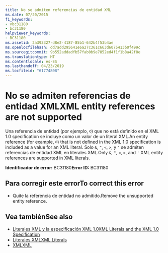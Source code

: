 ```yaml
---
title: No se admiten referencias de entidad XML
ms.date: 07/20/2015
f1_keywords:
- vbc31180
- bc31180
helpviewer_keywords:
- BC31180
ms.assetid: 2a393327-d8e2-4187-85b1-642b4f53b4ae
ms.openlocfilehash: dd7add295641e6a27c361c663d6075413b0f499c
ms.sourcegitcommit: 9b552addadfb57fab0b9e7852ed4f1f1b8a42f8e
ms.translationtype: HT
ms.contentlocale: es-ES
ms.lasthandoff: 04/23/2019
ms.locfileid: "61774808"
---
```

# <a name="xml-entity-references-are-not-supported"></a><span data-ttu-id="96c07-102">No se admiten referencias de entidad XML</span><span class="sxs-lookup"><span data-stu-id="96c07-102">XML entity references are not supported</span></span>
<span data-ttu-id="96c07-103">Una referencia de entidad (por ejemplo, `©`) que no está definido en el XML 1.0 specification se incluye como un valor de un literal XML.</span><span class="sxs-lookup"><span data-stu-id="96c07-103">An entity reference (for example, `©`) that is not defined in the XML 1.0 specification is included as a value for an XML literal.</span></span> <span data-ttu-id="96c07-104">Solo `&`, `"`, `<`, `>`, y `'` se admiten referencias de entidad XML en literales XML.</span><span class="sxs-lookup"><span data-stu-id="96c07-104">Only `&`, `"`, `<`, `>`, and `'` XML entity references are supported in XML literals.</span></span>  
  
 <span data-ttu-id="96c07-105">**Identificador de error:** BC31180</span><span class="sxs-lookup"><span data-stu-id="96c07-105">**Error ID:** BC31180</span></span>  
  
## <a name="to-correct-this-error"></a><span data-ttu-id="96c07-106">Para corregir este error</span><span class="sxs-lookup"><span data-stu-id="96c07-106">To correct this error</span></span>  
  
- <span data-ttu-id="96c07-107">Quite la referencia de entidad no admitido.</span><span class="sxs-lookup"><span data-stu-id="96c07-107">Remove the unsupported entity reference.</span></span>  
  
## <a name="see-also"></a><span data-ttu-id="96c07-108">Vea también</span><span class="sxs-lookup"><span data-stu-id="96c07-108">See also</span></span>

- [<span data-ttu-id="96c07-109">Literales XML y la especificación XML 1.0</span><span class="sxs-lookup"><span data-stu-id="96c07-109">XML Literals and the XML 1.0 Specification</span></span>](../../../visual-basic/programming-guide/language-features/xml/xml-literals-and-the-xml-1-0-specification.md)
- [<span data-ttu-id="96c07-110">Literales XML</span><span class="sxs-lookup"><span data-stu-id="96c07-110">XML Literals</span></span>](../../../visual-basic/language-reference/xml-literals/index.md)
- [<span data-ttu-id="96c07-111">XML</span><span class="sxs-lookup"><span data-stu-id="96c07-111">XML</span></span>](../../../visual-basic/programming-guide/language-features/xml/index.md)
